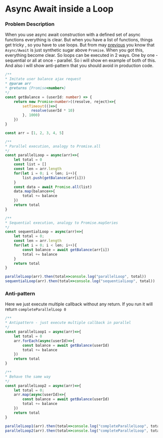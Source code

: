 # Async Await inside a Loop

### Problem Description
When you use async await construction with a defined set of async functions everything is clear. But when you have a list of functions, things get tricky
, so you have to use loops. But from may [previous](https://github.com/dgaydukov/how-to-become-a-senior-js-developer/blob/master/design-and-architecture/async-await-vs-promise.md)
you know that `Async/Await` is just synthetic sugar above `Promise`. When you got this, everything become clear. 
So loops can be executed in 2 ways. One by one - sequential or all at once - parallel. So i will show en example of both of this.
And also i will show anti-pattern that you should avoid in production code.


```typescript
/**
* Imitate user balance ajax request
* @param arr
* @returns {Promise<number>}
*/
const getBalance = (userId: number) => {
    return new Promise<number>((resolve, reject)=>{
        setTimeout(()=>{
            resolve(userId * 10)
        }, 1000)
    })
}

const arr = [1, 2, 3, 4, 5]

/**
* Parallel execution, analogy to Promise.all
*/
const parallelLoop = async(arr)=>{
    let total = 0
    const list = []
    const len = arr.length
    for(let i = 0; i < len; i++){
        list.push(getBalance(arr[i]))
    }
    const data = await Promise.all(list)
    data.map(balance=>{
        total += balance
    })
    return total
}

/**
* Sequential execution, analogy to Promise.mapSeries
*/
const sequentialLoop = async(arr)=>{
    let total = 0;
    const len = arr.length
    for(let i = 0; i < len; i++){
        const balance = await getBalance(arr[i])
        total += balance
    }
    return total
}

parallelLoop(arr).then(total=>console.log("parallelLoop", total))
sequentialLoop(arr).then(total=>console.log("sequentialLoop", total))
```


### Anti-pattern

Here we just execute multiple callback without any return. If you run it will return `completeParallelLoop 0`

```typescript
/**
* Antipattern - just execute multiple callback in parallel
*/
const parallelLoop1 = async(arr)=>{
    let total = 0
    arr.forEach(async(userId)=>{
        const balance = await getBalance(userId)
        total += balance
    })
    return total
}

/**
* Behave the same way
*/
const parallelLoop2 = async(arr)=>{
    let total = 0;
    arr.map(async(userId)=>{
        const balance = await getBalance(userId)
        total += balance
    })
    return total
}

parallelLoop1(arr).then(total=>console.log("completeParallelLoop", total))
parallelLoop2(arr).then(total=>console.log("completeParallelLoop", total))
```